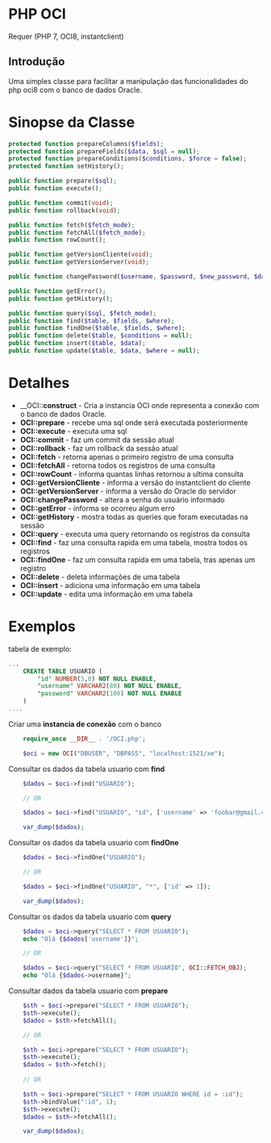 # PHP OCI
Requer (PHP 7, OCI8, instantclient)

## Introdução
Uma simples classe para facilitar a manipulação das funcionalidades do php oci8 com o banco de dados Oracle.

# Sinopse da Classe

```php
protected function prepareColumns($fields);
protected function prepareFields($data, $sql = null);
protected function prepareConditions($conditions, $force = false);
protected function setHistory();

public function prepare($sql);
public function execute();

public function commit(void);
public function rollback(void);

public function fetch($fetch_mode);
public function fetchAll($fetch_mode);
public function rowCount();

public function getVersionCliente(void);
public function getVersionServer(void);

public function changePassword($username, $password, $new_password, $database);

public function getError();
public function getHistory();

public function query($sql, $fetch_mode);
public function find($table, $fields, $where);
public function findOne($table, $fields, $where);
public function delete($table, $conditions = null);
public function insert($table, $data);
public function update($table, $data, $where = null);
```

# Detalhes

- __OCI::__construct__ - Cria a instancia OCI onde representa a conexão com o banco de dados Oracle.
- __OCI::prepare__ - recebe uma sql onde será executada posteriormente
- __OCI::execute__ - executa uma sql
- __OCI::commit__ - faz um commit da sessão atual
- __OCI::rollback__ - faz um rollback da sessão atual
- __OCI::fetch__ - retorna apenas o primeiro registro de uma consulta
- __OCI::fetchAll__ - retorna todos os registros de uma consulta
- __OCI::rowCount__ - informa quantas linhas retornou a ultima consulta
- __OCI::getVersionCliente__ - informa a versão do instantclient do cliente
- __OCI::getVersionServer__ - informa a versão do Oracle do servidor
- __OCI::changePassword__ - altera a senha do usuário informado
- __OCI::getError__ - informa se ocorreu algum erro
- __OCI::getHistory__ - mostra todas as queries que foram executadas na sessão
- __OCI::query__ - executa uma query retornando os registros da consulta
- __OCI::find__ - faz uma consulta rapida em uma tabela, mostra todos os registros
- __OCI::findOne__ - faz um consulta rapida em uma tabela, tras apenas um registro
- __OCI::delete__ - deleta informações de uma tabela
- __OCI::insert__ - adiciona uma informação em uma tabela
- __OCI::update__ - edita uma informação em uma tabela

# Exemplos

tabela de exemplo:
```sql
...
    CREATE TABLE USUARIO (
        "id" NUMBER(5,0) NOT NULL ENABLE,
        "username" VARCHAR2(80) NOT NULL ENABLE,
        "password" VARCHAR2(100) NOT NULL ENABLE
    )
....
```

Criar uma __instancia de conexão__ com o banco
```php
    require_once __DIR__ . '/OCI.php';

    $oci = new OCI("DBUSER", "DBPASS", "localhost:1521/xe");
```

Consultar os dados da tabela usuario com __find__
```php
    $dados = $oci->find("USUARIO");

    // OR

    $dados = $oci->find("USUARIO", "id", ['username' => 'foobar@gmail.com']);

    var_dump($dados);
```

Consultar os dados da tabela usuario com __findOne__
```php
    $dados = $oci->findOne("USUARIO");

    // OR

    $dados = $oci->findOne("USUARIO", "*", ['id' => 1]);

    var_dump($dados);
```

Consultar os dados da tabela usuario com __query__
```php
    $dados = $oci->query("SELECT * FROM USUARIO");
    echo "Olá {$dados['username']}";

    // OR

    $dados = $oci->query("SELECT * FROM USUARIO", OCI::FETCH_OBJ);
    echo "Olá {$dados->username}";
```

Consultar dados da tabela usuario com __prepare__
```php
    $sth = $oci->prepare("SELECT * FROM USUARIO");
    $sth->execute();
    $dados = $sth->fetchAll();

    // OR

    $sth = $oci->prepare("SELECT * FROM USUARIO");
    $sth->execute();
    $dados = $sth->fetch();
    
    // OR

    $sth = $oci->prepare("SELECT * FROM USUARIO WHERE id = :id");
    $sth->bindValue(":id", 1);
    $sth->execute();
    $dados = $sth->fetchAll();

    var_dump($dados);
```